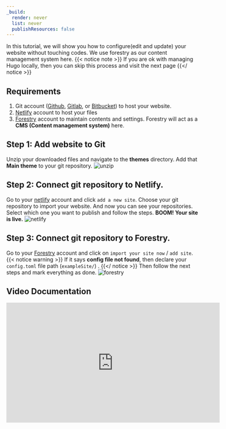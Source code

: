 ```yaml
---
_build:
  render: never
  list: never
  publishResources: false
---
```


In this tutorial, we will show you how to configure(edit and update) your website without touching codes. We use forestry as our content management system here.
{{< notice note >}}
If you are ok with managing Hugo locally, then you can skip this process and visit the next page 
{{</ notice >}}

## Requirements

1. Git account ([Github](https://github.com/), [Gitlab](https://gitlab.com/), or [Bitbucket](https://bitbucket.org/product/)) to host your website.
1. [Netlify](https://www.netlify.com/) account to host your files 
1. [Forestry](https://forestry.io/) account to maintain contents and settings. Forestry will act as a **CMS (Content management system)** here.

## Step 1: Add website to Git

Unzip your downloaded files and navigate to the **themes** directory. Add that **Main theme** to your git repository. 
![unzip](../images/unzip.png)

## Step 2: Connect git repository to Netlify.

Go to your [netlify](https://netlify.com/) account and click `add a new site`. Choose your git repository to import your website. And now you can see your repositories. Select which one you want to publish and follow the steps. **BOOM! Your site is live.**
![netlify](/images/cms-integration/netlify.png)

## Step 3: Connect git repository to Forestry.

Go to your [Forestry](https://forestry.io/) account and click on `import your site now` / `add site`.
{{< notice warning >}}
If it says **config file not found**, then declare your `config.toml` file path (`exampleSite/`) . 
{{</ notice >}}
Then follow the next steps and mark everything as done.
![forestry](/images/cms-integration/forestry.png)

## Video Documentation

<iframe width="560" height="315" src="https://www.youtube.com/embed/ResipmZmpDU" title="YouTube video player" frameborder="0" allow="accelerometer; autoplay; clipboard-write; encrypted-media; gyroscope; picture-in-picture" allowfullscreen></iframe>